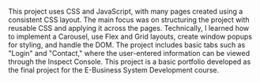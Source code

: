This project uses CSS and JavaScript, with many pages created using a consistent CSS layout. The main focus was on structuring the project with reusable CSS and applying it across the pages. Technically, I learned how to implement a Carousel, use Flex and Grid layouts, create window popups for styling, and handle the DOM. The project includes basic tabs such as "Login" and "Contact," where the user-entered information can be viewed through the Inspect Console. This project is a basic portfolio developed as the final project for the E-Business System Development course.

